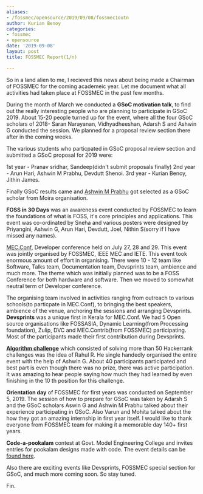 ```yaml
---
aliases:
- /fossmec/opensource/2019/09/08/fossmec1outn
author: Kurian Benoy
categories:
- fossmec
- opensource
date: '2019-09-08'
layout: post
title: FOSSMEC Report(1/n)

---
```


So in a land alien to me, I recieved this news about being made a Chairman of FOSSMEC for the coming academeic year. Let me
document what all activities had taken place at FOSSMEC in the past few months.

During the month of March we conducted a **GSoC motivation talk**, to find out the really interesting people who are planning to
participate in GSoC 2019. About 15-20 people turned up for the event, where all the four GSoC scholars of 2018- Saran Narayanan,
Vidhyadheeshan, Adarsh S and Ashwin G conducted the session. We planned for a proposal review section there after in the 
coming weeks.

The various students who particpated in GSoC proposal review section and submitted a GSoC proposal for 2019 were:

1st year - Pranav sridhar, Sandeep(didn't submit proposals finally)
2nd year - Arun Hari, Ashwin M Prabhu, Devdutt Shenoi. 
3rd year - Kurian Benoy, Jithin James.


Finally GSoC results came and [Ashwin M Prabhu](https://summerofcode.withgoogle.com/projects/#5444359158235136) got selected as a GSoC scholar from Moira organisation.

**FOSS in 30 Days** was an awareness event conducted by FOSSMEC to learn the foundations of what is FOSS, it's core
principles and applications. This event was co-ordinated by Sneha and various posters were designed by Priyangini,
Ashwin G, Arun Hari, Devdutt, Joel, Nithin S(sorry if I have missed any names).


[MEC.Conf](conf.mec.dev), Developer conference held on July 27, 28 and 29. This event was 
jointly organised by FOSSMEC, IEEE MEC and IETE. This event took enormous amount of effort in 
organising. There were 10 - 12 team like Software, Talks team, Documentation team, Devsprints team, ambience
and much more. The theme which was initially planned was to be a FOSS Conference for both hardware and software.
Then we moved to somewhat neutral term of Developer conference.

The organising team involved in activities ranging from outreach to various schools(to particpate in MEC.Conf), to bringing the best 
speakers, ambience of the venue, anchoring the sessions and arranging Devsprints. **Devsprints** was a unique first in
Kerala for MEC.Conf. We had 5 Open source organisations like
FOSSASIA, Dynamic Learning(from Processing foundation), Zulip, DVC and MEC.Contrib(from FOSSMEC) participating. Most of
the participants made their first contribution during Devsprints.


[**Algorithm challenge**](https://www.hackerrank.com/algorithm-challenge) which consisted of solving more than 50 Hackerrank challenges was the idea of Rahul R. He single
handedly organised the entire event with the help of Ashwin G. About 40 participants participated and best part is even 
though there was no prize, there was active participation. It was amazing to hear people saying how much they had
learned by even finishing in the 10 th position for this challenge.

**Orientation day** of FOSSMEC for first years was conducted on September 5, 2019. The session of how to prepare for GSoC
was taken by Adarsh S and the GSoC scholars Aswin G and Ashwin M Prabhu talked about their experience participating in 
GSoC. Also Varun and Mohita talked about the how they got an amazing internship in first year itself. I would like to
thank everyone from FOSSMEC team for making it a memorable day 140+ first years.

**Code-a-pookalam** contest at Govt. Model Engineering College and invites entries for pookalam designs made with code.
The event details can be [found here](https://github.com/FossMec/Code-a-pookalam).

Also there are exciting events like Devsprints, FOSSMEC special section for GSoC, and much more coming soon. So stay tuned.

Fin.
